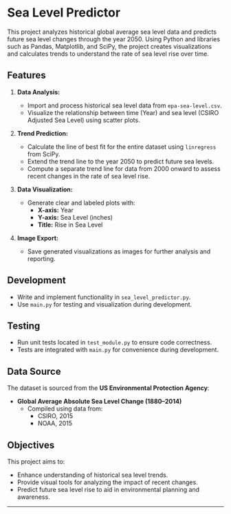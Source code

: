 # Sea Level Predictor

This project analyzes historical global average sea level data and predicts future sea level changes through the year 2050. Using Python and libraries such as Pandas, Matplotlib, and SciPy, the project creates visualizations and calculates trends to understand the rate of sea level rise over time. 

## Features

1. **Data Analysis:**
   - Import and process historical sea level data from `epa-sea-level.csv`.
   - Visualize the relationship between time (Year) and sea level (CSIRO Adjusted Sea Level) using scatter plots.

2. **Trend Prediction:**
   - Calculate the line of best fit for the entire dataset using `linregress` from SciPy.
   - Extend the trend line to the year 2050 to predict future sea levels.
   - Compute a separate trend line for data from 2000 onward to assess recent changes in the rate of sea level rise.

3. **Data Visualization:**
   - Generate clear and labeled plots with:
     - **X-axis:** Year
     - **Y-axis:** Sea Level (inches)
     - **Title:** Rise in Sea Level

4. **Image Export:**
   - Save generated visualizations as images for further analysis and reporting.

## Development

- Write and implement functionality in `sea_level_predictor.py`.
- Use `main.py` for testing and visualization during development.

## Testing

- Run unit tests located in `test_module.py` to ensure code correctness.
- Tests are integrated with `main.py` for convenience during development.

## Data Source

The dataset is sourced from the **US Environmental Protection Agency**:
- **Global Average Absolute Sea Level Change (1880–2014)**
  - Compiled using data from:
    - CSIRO, 2015
    - NOAA, 2015

## Objectives

This project aims to:
- Enhance understanding of historical sea level trends.
- Provide visual tools for analyzing the impact of recent changes.
- Predict future sea level rise to aid in environmental planning and awareness.

---